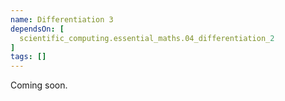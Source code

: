 ```yaml
---
name: Differentiation 3
dependsOn: [
  scientific_computing.essential_maths.04_differentiation_2
]
tags: []
---
```


Coming soon.
